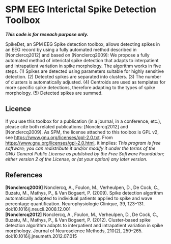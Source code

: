 # SPM EEG Interictal Spike Detection Toolbox

***This code is for reseach purpose only.***

SpikeDet, an SPM EEG Spike detection toolbox, allows detecting spikes in an EEG record by using a fully automated method described in [Nonclercq2012] and based on [Nonclercq2009]:
We propose a fully automated method of interictal spike detection that adapts to interpatient and intrapatient variation in spike morphology. The algorithm works in five steps. (1) Spikes are detected using parameters suitable for highly sensitive detection. (2) Detected spikes are separated into clusters. (3) The number of clusters is automatically adjusted. (4) Centroids are used as templates for more specific spike detections, therefore adapting to the types of spike morphology. (5) Detected spikes are summed.

## Licence
If you use this toolbox for a publication (in a journal, in a conference, etc.), please cite both related publications: [Nonclercq2012] and [Nonclercq2009]. 
As SPM, the license attached to this toolbox is GPL v2, see https://www.gnu.org/licenses/gpl-2.0.txt. 
From https://www.gnu.org/licenses/gpl-2.0.html, it implies: *This program is free software; you can redistribute it and/or modify it under the terms of the GNU General Public License as published by the Free Software Foundation; 
either version 2 of the License, or (at your option) any later version.*

## References
**[Nonclercq2009]** Nonclercq, A., Foulon, M., Verheulpen, D., De Cock, C., Buzatu, M., Mathys, P., & Van Bogaert, P. (2009). Spike detection algorithm automatically adapted to individual patients applied to spike and wave percentage quantification. Neurophysiologie Clinique, 39, 123–131. doi:10.1016/j.neucli.2008.12.001    
**[Nonclercq2012]** Nonclercq, A., Foulon, M., Verheulpen, D., De Cock, C., Buzatu, M., Mathys, P., & Van Bogaert, P. (2012). Cluster-based spike detection algorithm adapts to interpatient and intrapatient variation in spike morphology. Journal of Neuroscience Methods, 210(2), 259–265. doi:10.1016/j.jneumeth.2012.07.015  

